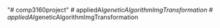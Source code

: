 "# comp3160project" 
#   a p p l i e d A I _ g e n e t i c A l g o r i t h m I m g T r a n s f o r m a t i o n  
 #   a p p l i e d A I _ g e n e t i c A l g o r i t h m I m g T r a n s f o r m a t i o n  
 
